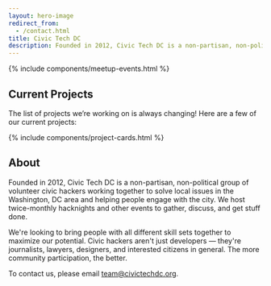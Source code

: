 ```yaml
---
layout: hero-image
redirect_from:
  - /contact.html
title: Civic Tech DC
description: Founded in 2012, Civic Tech DC is a non-partisan, non-political group of volunteer civic hackers working together to solve local issues and help people engage with the city.
---
```


{% include components/meetup-events.html %}

## Current Projects

The list of projects we’re working on is always changing! Here are a few of
our current projects:

{% include components/project-cards.html %}

## About

Founded in 2012, Civic Tech DC is a non-partisan, non-political group of
volunteer civic hackers working together to solve local issues in the
Washington, DC area and helping people engage with the city. We host
twice-monthly hacknights and other events to gather, discuss, and get stuff
done.

We're looking to bring people with all different skill sets together to
maximize our potential. Civic hackers aren't just developers — they're
journalists, lawyers, designers, and interested citizens in general. The
more community participation, the better.

To contact us, please email <team@civictechdc.org>.

<script src="{{ site.baseurl }}/assets/js/meetup.js"></script>
